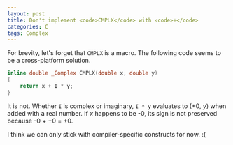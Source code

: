 ```yaml
---
layout: post
title: Don't implement <code>CMPLX</code> with <code>+</code>
categories: C
tags: Complex
---
```

For brevity, let's forget that `CMPLX` is a macro.  The following code seems to
be a cross-platform solution.

```c
inline double _Complex CMPLX(double x, double y)
{
	return x + I * y;
}
```

It is not.  Whether `I` is complex or imaginary, `I * y` evaluates to
(+0, <var>y</var>) when added with a real number.  If <var>x</var> happens to
be -0, its sign is not preserved because -0 + +0 = +0.

I think we can only stick with compiler-specific constructs for now. :(
